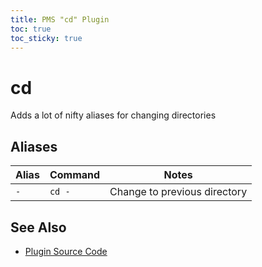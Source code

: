 ```yaml
---
title: PMS "cd" Plugin
toc: true
toc_sticky: true
---
```


# cd

Adds a lot of nifty aliases for changing directories

## Aliases

| Alias | Command | Notes                        |
| ----- | ------- | ---------------------------- |
| `-`   | `cd -`  | Change to previous directory |

## See Also

* [Plugin Source Code](https://github.com/JoshuaEstes/pms/tree/main/plugins/cd)
